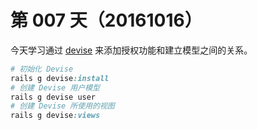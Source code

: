 # 第 007 天（20161016）

今天学习通过 [devise](https://github.com/plataformatec/devise) 来添加授权功能和建立模型之间的关系。

```ruby
# 初始化 Devise
rails g devise:install
# 创建 Devise 用户模型
rails g devise user
# 创建 Devise 所使用的视图
rails g devise:views
```
